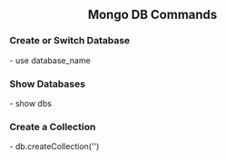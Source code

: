 <h2 align="center">Mongo DB Commands</h2>

<h3 align="left">Create or Switch Database</h3>
- use database_name

<h3 align="left">Show Databases</h3>
- show dbs

<h3 align="left">Create a Collection</h3>
- db.createCollection('<collection_name>')
